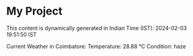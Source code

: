 # My Project

This content is dynamically generated in Indian Time (IST): 2024-02-03 19:51:50 IST


Current Weather in Coimbatore:
Temperature: 28.88 °C
Condition: haze
